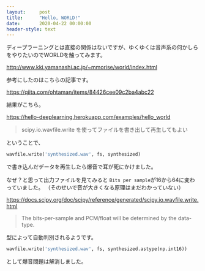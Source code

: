 ```yaml
---
layout:     post
title:      "Hello, WORLD!"
date:       2020-04-22 00:00:00
header-style: text
---
```

ディープラーニングとは直接の関係はないですが、ゆくゆくは音声系の何かしらをやりたいのでWORLDを触ってみます。

<http://www.kki.yamanashi.ac.jp/~mmorise/world/index.html>

参考にしたのはこちらの記事です。

<https://qiita.com/ohtaman/items/84426cee09c2ba4abc22>

結果がこちら。

<https://hello-deeplearning.herokuapp.com/examples/hello_world>

> scipy.io.wavfile.write を使ってファイルを書き出して再生してもよい

ということで、

```python
wavfile.write('synthesized.wav', fs, synthesized)
```

で書き込んだデータを再生したら爆音で耳が死にかけました。

なぜ？と思って出力ファイルを見てみると `Bits per sample`が16から64に変わっていました。
（そのせいで音が大きくなる原理はまだわかっていない）

<https://docs.scipy.org/doc/scipy/reference/generated/scipy.io.wavfile.write.html>

> The bits-per-sample and PCM/float will be determined by the data-type.

型によって自動判別されるようです。

```python
wavfile.write('synthesized.wav', fs, synthesized.astype(np.int16))
```

として爆音問題は解消しました。
